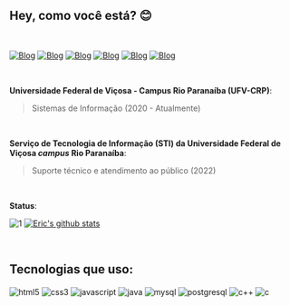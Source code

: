 ## Hey, como você está? 😊
</br>

[![Blog](https://img.shields.io/badge/Gmail-D14836?style=for-the-badge&logo=gmail&logoColor=white)](mailto:eric.botelho@ufv.br)
[![Blog](https://img.shields.io/badge/Microsoft_Outlook-0078D4?style=for-the-badge&logo=microsoft-outlook&logoColor=white
)](mailto:eric_lamounier@outlook.com)
[![Blog](https://img.shields.io/badge/Signal-%23039BE5.svg?&style=for-the-badge&logo=Signal&logoColor=white)](https://t.me/elamounier)
[![Blog](https://img.shields.io/badge/WhatsApp-25D366?style=for-the-badge&logo=whatsapp&logoColor=white)](https://wa.me/)
[![Blog](https://img.shields.io/badge/Instagram-E4405F?style=for-the-badge&logo=instagram&logoColor=white)](https://instagram.com/eric.lamounier)
[![Blog](https://img.shields.io/badge/LinkedIn-0077B5?style=for-the-badge&logo=linkedin&logoColor=white)](https://www.linkedin.com/in/eric-lamounier/)

</br>

**Universidade Federal de Viçosa - Campus Rio Paranaíba (UFV-CRP)**:
> Sistemas de Informação (2020 - Atualmente)

</br>

**Serviço de Tecnologia de Informação (STI) da Universidade Federal de Viçosa ***campus*** Rio Paranaíba**:
> Suporte técnico e atendimento ao público (2022)

</br>

**Status**:

![1](https://github-readme-stats.vercel.app/api/top-langs/?username=EricLamounier&theme=radical) [![Eric's github stats](https://github-readme-stats.vercel.app/api?username=EricLamounier&theme=radical)](https://github.com/EricLamounier/github-readme-stats)

</br>

## Tecnologias que uso:


<div style="display: inline-block">
    <img alt="html5" align="center" src="https://img.shields.io/badge/HTML5-E34F26?style=for-the-badge&logo=html5&logoColor=white"><!--html5-->
    <img alt="css3" align="center" src="https://img.shields.io/badge/CSS3-1572B6?style=for-the-badge&logo=css3&logoColor=white"><!--css3-->
    <img alt="javascript" align="center" src="https://img.shields.io/badge/JavaScript-F7DF1E?style=for-the-badge&logo=javascript&logoColor=black"><!--javadcript-->
    <img alt="java" align="center" src="https://img.shields.io/badge/Java-ED8B00?style=for-the-badge&logo=java&logoColor=white"><!--java-->
    <img alt="mysql" align="center" src="https://img.shields.io/badge/MySQL-00000F?style=for-the-badge&logo=mysql&logoColor=white"><!--mysql-->
    <img alt="postgresql" align="center" src="https://img.shields.io/badge/PostgreSQL-316192?style=for-the-badge&logo=postgresql&logoColor=white"><!--postgresql-->
    <img alt="c++" align="center" src="https://img.shields.io/badge/C%2B%2B-00599C?style=for-the-badge&logo=c%2B%2B&logoColor=white"><!--c++-->
    <img alt="c" align="center" src="https://img.shields.io/badge/C-00599C?style=for-the-badge&logo=c&logoColor=white"><!--c-->
</div>
